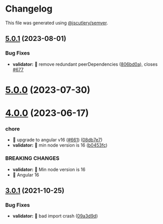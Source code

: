 # Changelog

This file was generated using [@jscutlery/semver](https://github.com/jscutlery/semver).

## [5.0.1](https://github.com/ngneat/transloco/compare/transloco-validator-5.0.0...transloco-validator-5.0.1) (2023-08-01)

### Bug Fixes

- **validator:** 🐛 remove redundant peerDependencies ([806bd0a](https://github.com/ngneat/transloco/commit/806bd0a4090132a2015911605592041d8af3aca1)), closes [#677](https://github.com/ngneat/transloco/issues/677)

# [5.0.0](https://github.com/ngneat/transloco/compare/transloco-validator-4.0.0...transloco-validator-5.0.0) (2023-07-30)

# [4.0.0](https://github.com/ngneat/transloco/compare/transloco-validator-3.0.1...transloco-validator-4.0.0) (2023-06-17)

### chore

- 🤖 upgrade to angular v16 ([#661](https://github.com/ngneat/transloco/issues/661)) ([08db7e7](https://github.com/ngneat/transloco/commit/08db7e7d1f64846fa0b07123dee8ff5bff20b4f0))
- **validator:** 🤖 min node version is 16 ([b0453fc](https://github.com/ngneat/transloco/commit/b0453fc1b3f8d1eadace1b781d459cfe537688ff))

### BREAKING CHANGES

- **validator:** 🧨 Min node version is 16
- 🧨 Angular 16

## [3.0.1](https://github.com/ngneat/transloco/compare/transloco-validator-3.0.0...transloco-validator-3.0.1) (2021-10-25)

### Bug Fixes

- **validator:** 🐛 bad import crash ([09a3d9d](https://github.com/ngneat/transloco/commit/09a3d9d4fc271e033770a6ac7d6622ec2cdb6896))
